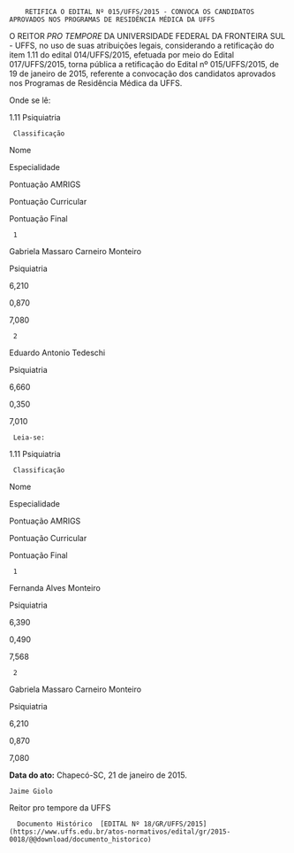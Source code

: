         RETIFICA O EDITAL Nº 015/UFFS/2015 - CONVOCA OS CANDIDATOS APROVADOS NOS PROGRAMAS DE RESIDÊNCIA MÉDICA DA UFFS  

O REITOR *PRO TEMPORE* DA UNIVERSIDADE FEDERAL DA FRONTEIRA SUL - UFFS, no uso de suas atribuições legais, considerando a retificação do item 1.11 do edital 014/UFFS/2015, efetuada por meio do Edital 017/UFFS/2015, torna pública a retificação do Edital nº 015/UFFS/2015, de 19 de janeiro de 2015, referente a convocação dos candidatos aprovados nos Programas de Residência Médica da UFFS.

 Onde se lê:

 1.11 Psiquiatria

     Classificação

   Nome 

   Especialidade

   Pontuação AMRIGS

   Pontuação Curricular

   Pontuação Final

     1

   Gabriela Massaro Carneiro Monteiro

   Psiquiatria

   6,210

   0,870

   7,080

     2

   Eduardo Antonio Tedeschi

   Psiquiatria

   6,660

   0,350

   7,010

     Leia-se:

 1.11 Psiquiatria

     Classificação

   Nome

   Especialidade

   Pontuação AMRIGS

   Pontuação Curricular

   Pontuação Final

     1

   Fernanda Alves Monteiro

   Psiquiatria

   6,390

   0,490

   7,568

     2

   Gabriela Massaro Carneiro Monteiro

   Psiquiatria

   6,210

   0,870

   7,080

      

   **Data do ato:** Chapecó-SC, 21 de janeiro de 2015.   
 

    Jaime Giolo   
 Reitor pro tempore da UFFS 

      Documento Histórico  [EDITAL Nº 18/GR/UFFS/2015](https://www.uffs.edu.br/atos-normativos/edital/gr/2015-0018/@@download/documento_historico)     
      